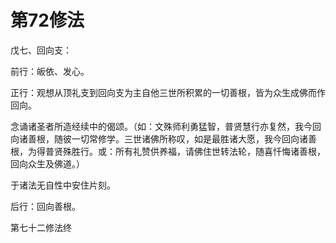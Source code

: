 # 第72修法

戊七、回向支：

前行：皈依、发心。

正行：观想从顶礼支到回向支为主自他三世所积累的一切善根，皆为众生成佛而作回向。

念诵诸圣者所造经续中的偈颂。（如：文殊师利勇猛智，普贤慧行亦复然，我今回向诸善根，随彼一切常修学。三世诸佛所称叹，如是最胜诸大愿，我今回向诸善根，为得普贤殊胜行。或：所有礼赞供养福，请佛住世转法轮，随喜忏悔诸善根，回向众生及佛道。）

于诸法无自性中安住片刻。

后行：回向善根。

第七十二修法终

